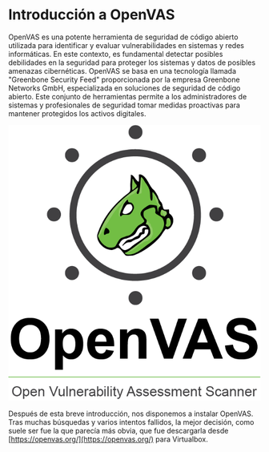 # Introducción a OpenVAS

OpenVAS es una potente herramienta de seguridad de código abierto utilizada para identificar y evaluar vulnerabilidades en sistemas y redes informáticas.
 En este contexto, es fundamental detectar posibles debilidades en la seguridad para proteger los sistemas y datos de posibles amenazas cibernéticas. 
 OpenVAS se basa en una tecnología llamada "Greenbone Security Feed" proporcionada por la empresa Greenbone Networks GmbH, especializada en soluciones 
 de seguridad de código abierto. Este conjunto de herramientas permite a los administradores de sistemas y profesionales de seguridad tomar medidas proactivas
  para mantener protegidos los activos digitales.

![Imagen 1](img/1.png)

Después de esta breve introducción, nos disponemos a instalar OpenVAS. Tras muchas búsquedas y varios intentos fallidos,
 la mejor decisión, como suele ser fue la que parecía más obvia, que fue 
 descargarla desde [https://openvas.org/](https://openvas.org/) para Virtualbox.
